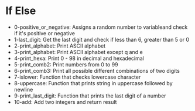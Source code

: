 # If Else

- 0-positive_or_negative: Assigns a random number to variableand check if it's positive
or negative
- 1-last_digit: Get the last digit and check if less than 6, greater than 5 or 0
- 2-print_alphabet: Print ASCII alphabet
- 3-print_alphabet: Print ASCII alphabet except q and e
- 4-print_hexa: Print 0 - 98 in decimal and hexadecimal
- 5-print_comb2: Print numbers from 0 to 99
- 6-print_comb3: Print all possible different combinations of two digits
- 7-islower: Function that checks lowercase character
- 8-uppercase: Function that prints string in uppercase followed by newline
- 9-print_last_digit: Function that prints the last digit of a number
- 10-add: Add two integers and return result

